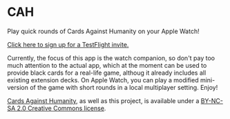 # CAH

Play quick rounds of Cards Against Humanity on your Apple Watch!

[Click here to sign up for a TestFlight invite.](https://againstacademy.herokuapp.com "Try the Watch App!")


Currently, the focus of this app is the watch companion, so don't pay too much attention to the actual app, which at the moment can be used to provide black cards for a real-life game, althoug it already includes all existing extension decks.
On Apple Watch, you can play a modified mini-version of the game with short rounds in a local multiplayer setting. Enjoy!




[Cards Against Humanity](https://cardsagainsthumanity.com), as well as this project, is available under a [BY-NC-SA 2.0 Creative Commons license](https://creativecommons.org/licenses/by-nc-sa/2.0/).
